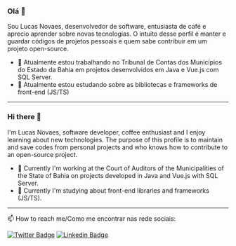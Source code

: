 ### Olá 👋

Sou Lucas Novaes, desenvolvedor de software, entusiasta de café e aprecio aprender sobre novas tecnologias. O intuito desse perfil é manter e guardar códigos de projetos pessoais e quem sabe contribuir em um projeto open-source.

- 🔭 Atualmente estou trabalhando no Tribunal de Contas dos Municípios do Estado da Bahia em projetos desenvolvidos em Java e Vue.js com SQL Server.
- 🌱 Atualmente estou estudando sobre as bibliotecas e frameworks de front-end (JS/TS)

----------------------

### Hi there 👋

I'm Lucas Novaes, software developer, coffee enthusiast and I enjoy learning about new technologies. The purpose of this profile is to maintain and save codes from personal projects and who knows how to contribute to an open-source project.

- 🔭 Currently I'm working at the Court of Auditors of the Municipalities of the State of Bahia on projects developed in Java and Vue.js with SQL Server.
- 🌱 Currently I'm studying about front-end libraries and frameworks (JS/TS).

----------------------

📫 How to reach me/Como me encontrar nas rede sociais:

[![Twitter Badge](https://img.shields.io/badge/-Twitter-1ca0f1?style=flat-square&labelColor=1ca0f1&logo=twitter&logoColor=white&link=https://twitter.com/novaeslucas)](https://twitter.com/novaeslucas)
[![Linkedin Badge](https://img.shields.io/badge/-LinkedIn-blue?style=flat-square&logo=Linkedin&logoColor=white&link=https://www.linkedin.com/in/novaeslucas)](https://www.linkedin.com/in/novaeslucas)


<!--
**novaeslucas/novaeslucas** is a ✨ _special_ ✨ repository because its `README.md` (this file) appears on your GitHub profile.

Here are some ideas to get you started:

- 🔭 I’m currently working on ...
- 🌱 I’m currently learning ...
- 👯 I’m looking to collaborate on ...
- 🤔 I’m looking for help with ...
- 💬 Ask me about ...
- 📫 How to reach me: ...
- 😄 Pronouns: ...
- ⚡ Fun fact: ...
-->
